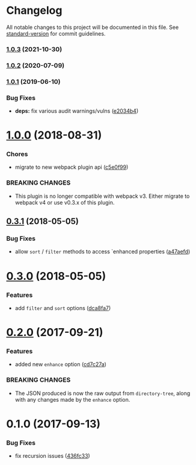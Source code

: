 # Changelog

All notable changes to this project will be documented in this file. See [standard-version](https://github.com/conventional-changelog/standard-version) for commit guidelines.

### [1.0.3](https://github.com/skipjack/directory-tree-webpack-plugin/compare/v1.0.2...v1.0.3) (2021-10-30)

### [1.0.2](https://github.com/skipjack/directory-tree-webpack-plugin/compare/v1.0.1...v1.0.2) (2020-07-09)



### [1.0.1](https://github.com/skipjack/directory-tree-webpack-plugin/compare/v1.0.0...v1.0.1) (2019-06-10)


### Bug Fixes

* **deps:** fix various audit warnings/vulns ([e2034b4](https://github.com/skipjack/directory-tree-webpack-plugin/commit/e2034b4))



<a name="1.0.0"></a>
# [1.0.0](https://github.com/skipjack/directory-tree-webpack-plugin/compare/v0.3.1...v1.0.0) (2018-08-31)


### Chores

* migrate to new webpack plugin api ([c5e0f99](https://github.com/skipjack/directory-tree-webpack-plugin/commit/c5e0f99))


### BREAKING CHANGES

* This plugin is no longer compatible with
webpack v3. Either migrate to webpack v4 or use v0.3.x of this
plugin.



<a name="0.3.1"></a>
## [0.3.1](https://github.com/skipjack/directory-tree-webpack-plugin/compare/v0.3.0...v0.3.1) (2018-05-05)


### Bug Fixes

* allow `sort` / `filter` methods to access `enhanced properties ([a47aefd](https://github.com/skipjack/directory-tree-webpack-plugin/commit/a47aefd))



<a name="0.3.0"></a>
# [0.3.0](https://github.com/skipjack/directory-tree-webpack-plugin/compare/v0.2.0...v0.3.0) (2018-05-05)


### Features

* add `filter` and `sort` options ([dca8fa7](https://github.com/skipjack/directory-tree-webpack-plugin/commit/dca8fa7))



<a name="0.2.0"></a>
# [0.2.0](https://github.com/skipjack/directory-tree-webpack-plugin/compare/v0.1.0...v0.2.0) (2017-09-21)


### Features

* added new `enhance` option ([cd7c27a](https://github.com/skipjack/directory-tree-webpack-plugin/commit/cd7c27a))


### BREAKING CHANGES

* The JSON produced is now the raw
output from `directory-tree`, along with any changes
made by the `enhance` option.



<a name="0.1.0"></a>
# 0.1.0 (2017-09-13)


### Bug Fixes

* fix recursion issues ([436fc33](https://github.com/skipjack/directory-tree-webpack-plugin/commit/436fc33))
